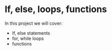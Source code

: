 # If, else, loops, functions

In this project we will cover:
+ If, else statements
+ for, while loops
+ functions
